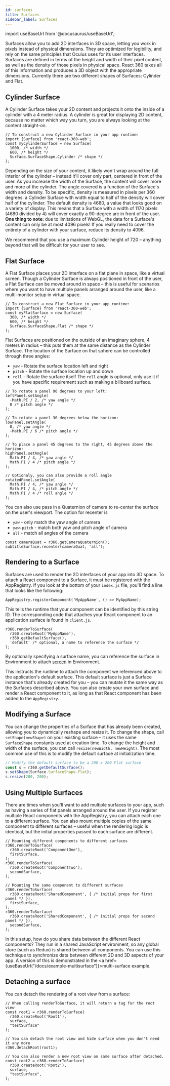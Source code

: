 ```yaml
---
id: surfaces
title: Surfaces
sidebar_label: Surfaces
---
```


import useBaseUrl from '@docusaurus/useBaseUrl';

Surfaces allow you to add 2D interfaces in 3D space, letting you work in pixels instead of physical dimensions. They are optimized for legibility, and rely on the same principles that Oculus uses for its user interfaces. Surfaces are defined in terms of the height and width of their pixel content, as well as the density of those pixels in physical space. React 360 takes all of this information and produces a 3D object with the appropriate dimensions. Currently there are two different shapes of Surfaces: Cylinder and Flat.

## Cylinder Surface

A Cylinder Surface takes your 2D content and projects it onto the inside of a cylinder with a 4 meter radius. A cylinder is great for displaying 2D content, because no matter which way you turn, you are always looking at the content straight-on.

```
// To construct a new Cylinder Surface in your app runtime:
import {Surface} from 'react-360-web';
const myCylinderSurface = new Surface(
  1000, /* width */
  600, /* height */
  Surface.SurfaceShape.Cylinder /* shape */
);
```

Depending on the size of your content, it likely won't wrap around the full interior of the cylinder – instead it'll cover only part, centered in front of the user. As you increase the width of the Surface, the content will cover more and more of the cylinder. The angle covered is a function of the Surface's width and density. To be specific, density is measured in pixels per 360 degrees: a Cylinder Surface with width equal to half of the density will cover half of the cylinder. The default density is 4680, a value that looks good on a variety of display. This means that a Surface with a width of 1170 pixels (4680 divided by 4) will cover exactly a 90-degree arc in front of the user. **One thing to note:** due to limitations of WebGL, the data for a Surface's content can only be at most 4096 pixels! If you really need to cover the entirety of a cylinder with your surface, reduce its density to 4096.

We recommend that you use a maximum Cylinder height of 720 – anything beyond that will be difficult for your user to see.

## Flat Surface

A Flat Surface places your 2D interface on a flat plane in space, like a virtual screen. Though a Cylinder Surface is always positioned in front of the user, a Flat Surface can be moved around in space – this is useful for scenarios where you want to have multiple panels arranged around the user, like a multi-monitor setup in virtual space.

```
// To construct a new Flat Surface in your app runtime:
import {Surface} from 'react-360-web';
const myFlatSurface = new Surface(
  300, /* width */
  600, /* height */
  Surface.SurfaceShape.Flat /* shape */
);
```

Flat Surfaces are positioned on the outside of an imaginary sphere, 4 meters in radius – this puts them at the same distance as the Cylinder Surface. The location of the Surface on that sphere can be controlled through three angles:
 - `yaw` - Rotate the surface location left and right
 - `pitch` - Rotate the surface location up and down
 - `roll` - Rotate the surface itself
The `roll` angle is optional, only use it if you have specific requirement such as making a billboard surface.

```
// To rotate a panel 90 degrees to your left:
leftPanel.setAngle(
  -Math.PI / 2, /* yaw angle */
  0 /* pitch angle */
);

// To rotate a panel 30 degrees below the horizon:
lowPanel.setAngle(
  0, /* yaw angle */
  -Math.PI / 6 /* pitch angle */
);

// To place a panel 45 degrees to the right, 45 degrees above the horizon:
highPanel.setAngle(
  Math.PI / 4, /* yaw angle */
  Math.PI / 4 /* pitch angle */
);

// Optionaly, you can also provide a roll angle
rotatedPanel.setAngle(
  Math.PI / 4, /* yaw angle */
  Math.PI / 4, /* pitch angle */
  Math.PI / 4 /* roll angle */
);
```

You can also use pass in a Quaternion of camera to re-center the surface on the user's viewport. The option for recenter is
 - `yaw` - only match the yaw angle of camera
 - `yaw-pitch` - match both yaw and pitch angle of camera
 - `all` - match all angles of the camera

```
const cameraQuat = r360.getCameraQuaternion();
subtitleSurface.recenter(cameraQuat, 'all');
```

## Rendering to a Surface

Surfaces are used to render the 2D interfaces of your app into 3D space. To attach a React component to a Surface, it must be registered with the AppRegistry. If you look at the bottom of your `index.js` file, you'll find a line that looks like the following:

```
AppRegistry.registerComponent('MyAppName', () => MyAppName);
```

This tells the runtime that your component can be identified by this string ID. The corresponding code that attaches your React component to an application surface is found in `client.js`.

```
r360.renderToSurface(
  r360.createRoot('MyAppName'),
  r360.getDefaultSurface(),
  'default' /* optional, a name to reference the surface */
);
```

By optionally specifying a surface name, you can reference the surface in Environment to attach [screen](environment.md#setscreenscreenid-string-handle-string-surfaceid-string-x-number-y-number-width-number-height-number) in Environment.

This instructs the runtime to attach the component we referenced above to the application's default surface. This default surface is just a Surface instance that's already created for you – you can mutate it the same way as the Surfaces described above. You can also create your own surface and render a React component to it, as long as that React component has been added to the `AppRegistry`.

## Modifying a Surface

You can change the properties of a Surface that has already been created, allowing you to dynamically reshape and resize it. To change the shape, call `setShape(newShape)` on your existing surface – it uses the same `SurfaceShape` constants used at creation time. To change the height and width of the surface, you can call `resize(newWidth, newHeight)`. The most common use of this is to modify the default surface at initialization time.

```js
// Modify the default surface to be a 200 x 200 Flat surface
const s = r360.getDefaultSurface();
s.setShape(Surface.SurfaceShape.Flat);
s.resize(200, 200);
```

## Using Multiple Surfaces

There are times when you'll want to add multiple surfaces to your app, such as having a series of flat panels arranged around the user. If you register multiple React components with the AppRegistry, you can attach each one to a different surface. You can also mount multiple copies of the same component to different surfaces – useful when the rendering logic is identical, but the initial properties passed to each surface are different.

```
// Mounting different components to different surfaces
r360.renderToSurface(
  r360.createRoot('ComponentOne'),
  firstSurface,
);
r360.renderToSurface(
  r360.createRoot('ComponentTwo'),
  secondSurface,
);

// Mounting the same component to different surfaces
r360.renderToSurface(
  r360.createRoot('SharedComponent', { /* initial props for first panel */ }),
  firstSurface,
);
r360.renderToSurface(
  r360.createRoot('SharedComponent', { /* initial props for second panel */ }),
  secondSurface,
);
```

In this setup, how do you share data between the different React components? They run in a shared JavaScript environment, so any global store (such as Redux) is shared between all components. You can use this technique to synchronize data between different 2D and 3D aspects of your app. A version of this is demonstrated in the <a href={useBaseUrl("/docs/example-multisurface")}>multi-surface example</a>.

## Detaching a surface

You can detach the rendering of a root view from a surface:

```
// When calling renderToSurface, it will return a tag for the root view
const root1 = r360.renderToSurface(
  r360.createRoot('Root1'),
  surface,
  "testSurface"
);

// You can detach the root view and hide surface when you don't need it any more
r360.detachRoot(root1);

// You can also render a new root view on same surface after detached.
const root2 = r360.renderToSurface(
  r360.createRoot('Root2'),
  surface,
  "testSurface",
);
```
